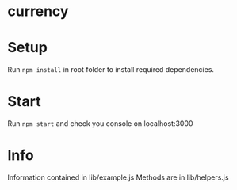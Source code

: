 # currency


# Setup

Run `npm install` in root folder to install required dependencies.

# Start

Run `npm start` and check you console on localhost:3000

# Info

Information contained in lib/example.js
Methods are in lib/helpers.js